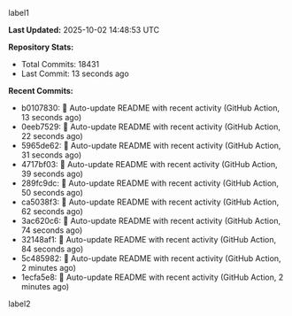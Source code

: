 
label1 
<!-- ACTIVITY_START -->
**Last Updated:** 2025-10-02 14:48:53 UTC

**Repository Stats:**
- Total Commits: 18431
- Last Commit: 13 seconds ago

**Recent Commits:**
- b0107830: 🤖 Auto-update README with recent activity (GitHub Action, 13 seconds ago)
- 0eeb7529: 🤖 Auto-update README with recent activity (GitHub Action, 22 seconds ago)
- 5965de62: 🤖 Auto-update README with recent activity (GitHub Action, 31 seconds ago)
- 4717bf03: 🤖 Auto-update README with recent activity (GitHub Action, 39 seconds ago)
- 289fc9dc: 🤖 Auto-update README with recent activity (GitHub Action, 50 seconds ago)
- ca5038f3: 🤖 Auto-update README with recent activity (GitHub Action, 62 seconds ago)
- 3ac620c6: 🤖 Auto-update README with recent activity (GitHub Action, 74 seconds ago)
- 32148af1: 🤖 Auto-update README with recent activity (GitHub Action, 84 seconds ago)
- 5c485982: 🤖 Auto-update README with recent activity (GitHub Action, 2 minutes ago)
- 1ecfa5e8: 🤖 Auto-update README with recent activity (GitHub Action, 2 minutes ago)
<!-- ACTIVITY_END -->

label2
